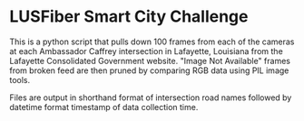 # LUSFiber Smart City Challenge

This is a python script that pulls down 100 frames from each of the cameras at each Ambassador Caffrey intersection in Lafayette, Louisiana from the Lafayette Consolidated Government website. "Image Not Available" frames from broken feed are then pruned by comparing RGB data using PIL image tools.  

Files are output in shorthand format of intersection road names followed by datetime format timestamp of data collection time.  
